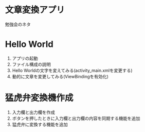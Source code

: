 # 文章変換アプリ

勉強会のネタ

# Hello World

1. アプリの起動
2. ファイル構成の説明
3. Hello Worldの文字を変えてみる(activity_main.xmlを変更する)
4. 動的に文章を変更してみる(ViewBindingを有効化)

# 猛虎弁変換機作成

1. 入力欄と出力欄を作成
2. ボタンを押したときに入力欄と出力欄の内容を同期する機能を追加
3. 猛虎弁に変換する機能を追加